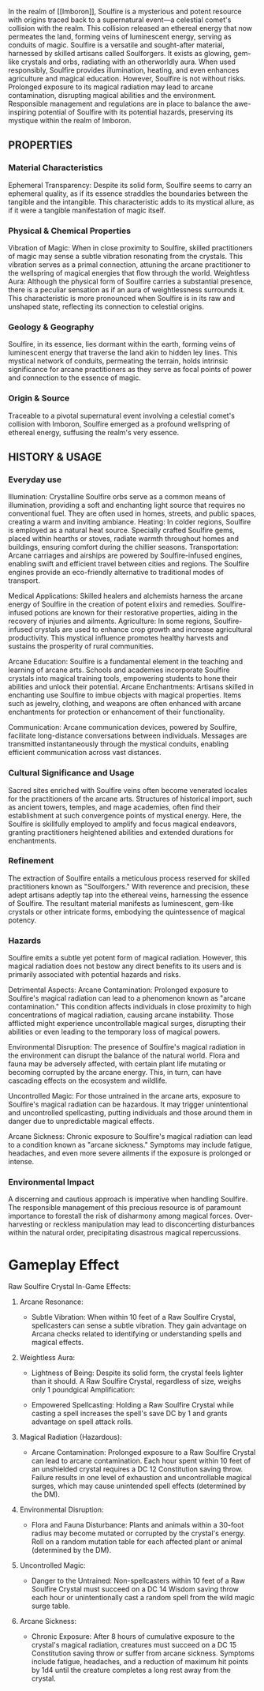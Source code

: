 In the realm of [[Imboron]], Soulfire is a mysterious and potent resource with origins traced back to a supernatural event—a celestial comet's collision with the realm. This collision released an ethereal energy that now permeates the land, forming veins of luminescent energy, serving as conduits of magic. Soulfire is a versatile and sought-after material, harnessed by skilled artisans called Soulforgers. It exists as glowing, gem-like crystals and orbs, radiating with an otherworldly aura. When used responsibly, Soulfire provides illumination, heating, and even enhances agriculture and magical education. However, Soulfire is not without risks. Prolonged exposure to its magical radiation may lead to arcane contamination, disrupting magical abilities and the environment. Responsible management and regulations are in place to balance the awe-inspiring potential of Soulfire with its potential hazards, preserving its mystique within the realm of Imboron.

## PROPERTIES

### Material Characteristics

Ephemeral Transparency: Despite its solid form, Soulfire seems to carry an ephemeral quality, as if its essence straddles the boundaries between the tangible and the intangible. This characteristic adds to its mystical allure, as if it were a tangible manifestation of magic itself.

### Physical & Chemical Properties

Vibration of Magic: When in close proximity to Soulfire, skilled practitioners of magic may sense a subtle vibration resonating from the crystals. This vibration serves as a primal connection, attuning the arcane practitioner to the wellspring of magical energies that flow through the world. Weightless Aura: Although the physical form of Soulfire carries a substantial presence, there is a peculiar sensation as if an aura of weightlessness surrounds it. This characteristic is more pronounced when Soulfire is in its raw and unshaped state, reflecting its connection to celestial origins.

### Geology & Geography

Soulfire, in its essence, lies dormant within the earth, forming veins of luminescent energy that traverse the land akin to hidden ley lines. This mystical network of conduits, permeating the terrain, holds intrinsic significance for arcane practitioners as they serve as focal points of power and connection to the essence of magic.

### Origin & Source

Traceable to a pivotal supernatural event involving a celestial comet's collision with Imboron, Soulfire emerged as a profound wellspring of ethereal energy, suffusing the realm's very essence.

## HISTORY & USAGE

### Everyday use

Illumination: Crystalline Soulfire orbs serve as a common means of illumination, providing a soft and enchanting light source that requires no conventional fuel. They are often used in homes, streets, and public spaces, creating a warm and inviting ambiance. Heating: In colder regions, Soulfire is employed as a natural heat source. Specially crafted Soulfire gems, placed within hearths or stoves, radiate warmth throughout homes and buildings, ensuring comfort during the chillier seasons. Transportation: Arcane carriages and airships are powered by Soulfire-infused engines, enabling swift and efficient travel between cities and regions. The Soulfire engines provide an eco-friendly alternative to traditional modes of transport. 

Medical Applications: Skilled healers and alchemists harness the arcane energy of Soulfire in the creation of potent elixirs and remedies. Soulfire-infused potions are known for their restorative properties, aiding in the recovery of injuries and ailments. Agriculture: In some regions, Soulfire-infused crystals are used to enhance crop growth and increase agricultural productivity. This mystical influence promotes healthy harvests and sustains the prosperity of rural communities. 

Arcane Education: Soulfire is a fundamental element in the teaching and learning of arcane arts. Schools and academies incorporate Soulfire crystals into magical training tools, empowering students to hone their abilities and unlock their potential. Arcane Enchantments: Artisans skilled in enchanting use Soulfire to imbue objects with magical properties. Items such as jewelry, clothing, and weapons are often enhanced with arcane enchantments for protection or enhancement of their functionality.

Communication: Arcane communication devices, powered by Soulfire, facilitate long-distance conversations between individuals. Messages are transmitted instantaneously through the mystical conduits, enabling efficient communication across vast distances.

### Cultural Significance and Usage

Sacred sites enriched with Soulfire veins often become venerated locales for the practitioners of the arcane arts. Structures of historical import, such as ancient towers, temples, and mage academies, often find their establishment at such convergence points of mystical energy. Here, the Soulfire is skillfully employed to amplify and focus magical endeavors, granting practitioners heightened abilities and extended durations for enchantments.

### Refinement

The extraction of Soulfire entails a meticulous process reserved for skilled practitioners known as "Soulforgers." With reverence and precision, these adept artisans adeptly tap into the ethereal veins, harnessing the essence of Soulfire. The resultant material manifests as luminescent, gem-like crystals or other intricate forms, embodying the quintessence of magical potency.

### Hazards

Soulfire emits a subtle yet potent form of magical radiation. However, this magical radiation does not bestow any direct benefits to its users and is primarily associated with potential hazards and risks. 

Detrimental Aspects: Arcane Contamination: Prolonged exposure to Soulfire's magical radiation can lead to a phenomenon known as "arcane contamination." This condition affects individuals in close proximity to high concentrations of magical radiation, causing arcane instability. Those afflicted might experience uncontrollable magical surges, disrupting their abilities or even leading to the temporary loss of magical powers. 

Environmental Disruption: The presence of Soulfire's magical radiation in the environment can disrupt the balance of the natural world. Flora and fauna may be adversely affected, with certain plant life mutating or becoming corrupted by the arcane energy. This, in turn, can have cascading effects on the ecosystem and wildlife.

Uncontrolled Magic: For those untrained in the arcane arts, exposure to Soulfire's magical radiation can be hazardous. It may trigger unintentional and uncontrolled spellcasting, putting individuals and those around them in danger due to unpredictable magical effects.

Arcane Sickness: Chronic exposure to Soulfire's magical radiation can lead to a condition known as "arcane sickness." Symptoms may include fatigue, headaches, and even more severe ailments if the exposure is prolonged or intense.

### Environmental Impact

A discerning and cautious approach is imperative when handling Soulfire. The responsible management of this precious resource is of paramount importance to forestall the risk of disharmony among magical forces. Over-harvesting or reckless manipulation may lead to disconcerting disturbances within the natural order, precipitating disastrous magical repercussions.



# Gameplay Effect

Raw Soulfire Crystal In-Game Effects:

1. Arcane Resonance:
    
    - Subtle Vibration: When within 10 feet of a Raw Soulfire Crystal, spellcasters can sense a subtle vibration. They gain advantage on Arcana checks related to identifying or understanding spells and magical effects.
2. Weightless Aura:
    - Lightness of Being: Despite its solid form, the crystal feels lighter than it should. A Raw Soulfire Crystal, regardless of size, weighs only 1 poundgical Amplification:
    
    - Empowered Spellcasting: Holding a Raw Soulfire Crystal while casting a spell increases the spell's save DC by 1 and grants advantage on spell attack rolls.
4. Magical Radiation (Hazardous):

    - Arcane Contamination: Prolonged exposure to a Raw Soulfire Crystal can lead to arcane contamination. Each hour spent within 10 feet of an unshielded crystal requires a DC 12 Constitution saving throw. Failure results in one level of exhaustion and uncontrollable magical surges, which may cause unintended spell effects (determined by the DM).
5. Environmental Disruption:
 
    - Flora and Fauna Disturbance: Plants and animals within a 30-foot radius may become mutated or corrupted by the crystal's energy. Roll on a random mutation table for each affected plant or animal (determined by the DM).
6. Uncontrolled Magic:
    
    - Danger to the Untrained: Non-spellcasters within 10 feet of a Raw Soulfire Crystal must succeed on a DC 14 Wisdom saving throw each hour or unintentionally cast a random spell from the wild magic surge table.
7. Arcane Sickness:
    
    - Chronic Exposure: After 8 hours of cumulative exposure to the crystal's magical radiation, creatures must succeed on a DC 15 Constitution saving throw or suffer from arcane sickness. Symptoms include fatigue, headaches, and a reduction of maximum hit points by 1d4 until the creature completes a long rest away from the crystal.